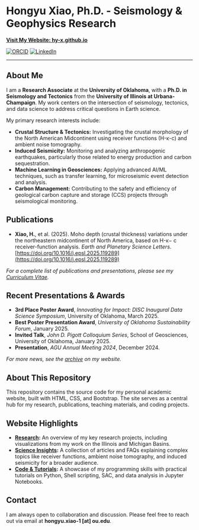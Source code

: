 # Hongyu Xiao, Ph.D. - Seismology & Geophysics Research

**[Visit My Website: hy-x.github.io](https://hy-x.github.io/)**

[![ORCID](https://img.shields.io/badge/ORCID-0000--0001--5403--4650-A6CE39?style=flat&logo=orcid)](https://orcid.org/0000-0001-5403-4650)
[![LinkedIn](https://img.shields.io/badge/LinkedIn-Hongyu%20Xiao-0A66C2?style=flat&logo=linkedin)](https://www.linkedin.com/in/hongyu-xiao-73177491)

---

## About Me

I am a **Research Associate** at the **University of Oklahoma**, with a **Ph.D. in Seismology and Tectonics** from the **University of Illinois at Urbana-Champaign**. My work centers on the intersection of seismology, tectonics, and data science to address critical questions in Earth science.

My primary research interests include:
-   **Crustal Structure & Tectonics:** Investigating the crustal morphology of the North American Midcontinent using receiver functions (H-κ-c) and ambient noise tomography.
-   **Induced Seismicity:** Monitoring and analyzing anthropogenic earthquakes, particularly those related to energy production and carbon sequestration.
-   **Machine Learning in Geosciences:** Applying advanced AI/ML techniques, such as transfer learning, for microseismic event detection and analysis.
-   **Carbon Management:** Contributing to the safety and efficiency of geological carbon capture and storage (CCS) projects through seismological monitoring.


## Publications

*   **Xiao, H.**, et al. (2025). Moho depth (crustal thickness) variations under the northeastern midcontinent of North America, based on H-κ− c receiver-function analysis. *Earth and Planetary Science Letters*. [https://doi.org/10.1016/j.epsl.2025.119289](https://doi.org/10.1016/j.epsl.2025.119289)

*For a complete list of publications and presentations, please see my [Curriculum Vitae](https://hy-x.github.io/HongyuX_cv_v_202503.pdf).*

## Recent Presentations & Awards

*   **3rd Place Poster Award**, *Innovating for Impact: DISC Inaugural Data Science Symposium*, University of Oklahoma, March 2025.
*   **Best Poster Presentation Award**, *University of Oklahoma Sustainability Forum*, January 2025.
*   **Invited Talk**, *John D. Pigott Colloquium Series*, School of Geosciences, University of Oklahoma, January 2025.
*   **Presentation**, *AGU Annual Meeting 2024*, December 2024.

*For more news, see the [archive](https://hy-x.github.io/archived_news.html) on my website.*

## About This Repository

This repository contains the source code for my personal academic website, built with HTML, CSS, and Bootstrap. The site serves as a central hub for my research, publications, teaching materials, and coding projects.

## Website Highlights

*   **[Research](https://hy-x.github.io/#Research):** An overview of my key research projects, including visualizations from my work on the Illinois and Michigan Basins.
*   **[Science Insights](https://hy-x.github.io/Knowledge.html):** A collection of articles and FAQs explaining complex topics like receiver functions, ambient noise tomography, and induced seismicity for a broader audience.
*   **[Code & Tutorials](https://hy-x.github.io/Codes.html):** A showcase of my programming skills with practical tutorials on Python, Shell scripting, SAC, and data analysis in Jupyter Notebooks.

## Contact

I am always open to collaboration and discussion. Please feel free to reach out via email at **hongyu.xiao-1 [at] ou.edu**.
